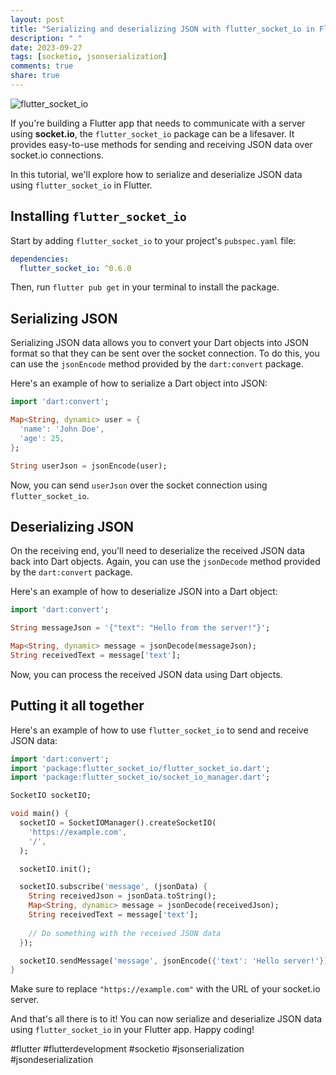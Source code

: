 ```yaml
---
layout: post
title: "Serializing and deserializing JSON with flutter_socket_io in Flutter"
description: " "
date: 2023-09-27
tags: [socketio, jsonserialization]
comments: true
share: true
---
```


![flutter_socket_io](https://example.com/flutter_socket_io.png)

If you're building a Flutter app that needs to communicate with a server using **socket.io**, the `flutter_socket_io` package can be a lifesaver. It provides easy-to-use methods for sending and receiving JSON data over socket.io connections.

In this tutorial, we'll explore how to serialize and deserialize JSON data using `flutter_socket_io` in Flutter.

## Installing `flutter_socket_io`

Start by adding `flutter_socket_io` to your project's `pubspec.yaml` file:

```yaml
dependencies:
  flutter_socket_io: ^0.6.0
```

Then, run `flutter pub get` in your terminal to install the package.

## Serializing JSON

Serializing JSON data allows you to convert your Dart objects into JSON format so that they can be sent over the socket connection. To do this, you can use the `jsonEncode` method provided by the `dart:convert` package.

Here's an example of how to serialize a Dart object into JSON:

```dart
import 'dart:convert';

Map<String, dynamic> user = {
  'name': 'John Doe',
  'age': 25,
};

String userJson = jsonEncode(user);
```

Now, you can send `userJson` over the socket connection using `flutter_socket_io`.

## Deserializing JSON

On the receiving end, you'll need to deserialize the received JSON data back into Dart objects. Again, you can use the `jsonDecode` method provided by the `dart:convert` package.

Here's an example of how to deserialize JSON into a Dart object:

```dart
import 'dart:convert';

String messageJson = '{"text": "Hello from the server!"}';

Map<String, dynamic> message = jsonDecode(messageJson);
String receivedText = message['text'];
```

Now, you can process the received JSON data using Dart objects.

## Putting it all together

Here's an example of how to use `flutter_socket_io` to send and receive JSON data:

```dart
import 'dart:convert';
import 'package:flutter_socket_io/flutter_socket_io.dart';
import 'package:flutter_socket_io/socket_io_manager.dart';

SocketIO socketIO;

void main() {
  socketIO = SocketIOManager().createSocketIO(
    'https://example.com',
    '/',
  );

  socketIO.init();

  socketIO.subscribe('message', (jsonData) {
    String receivedJson = jsonData.toString();
    Map<String, dynamic> message = jsonDecode(receivedJson);
    String receivedText = message['text'];
    
    // Do something with the received JSON data
  });

  socketIO.sendMessage('message', jsonEncode({'text': 'Hello server!'}));
}
```

Make sure to replace `"https://example.com"` with the URL of your socket.io server.

And that's all there is to it! You can now serialize and deserialize JSON data using `flutter_socket_io` in your Flutter app. Happy coding!

#flutter #flutterdevelopment #socketio #jsonserialization #jsondeserialization